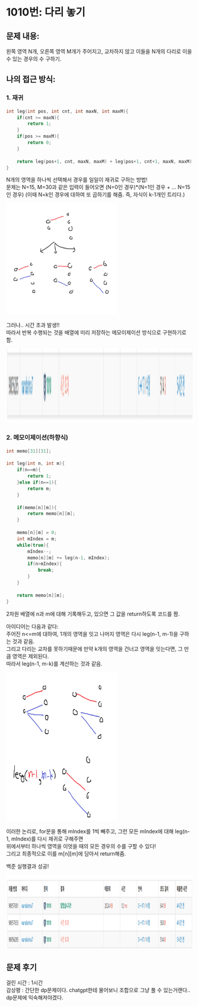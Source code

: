 # 1010번: 다리 놓기

## 문제 내용:
왼쪽 영역 N개, 오른쪽 영역 M개가 주어지고, 교차하지 않고 이들을 N개의 다리로 이을 수 있는 경우의 수 구하기.

## 나의 접근 방식:
### 1. 재귀

```C++
int leg(int pos, int cnt, int maxN, int maxM){
    if(cnt >= maxN){
        return 1;
    }
    if(pos >= maxM){
        return 0;
    }
    
    return leg(pos+1, cnt, maxN, maxM) + leg(pos+1, cnt+1, maxN, maxM);
}
```

N개의 영역을 하나씩 선택해서 경우를 일일이 재귀로 구하는 방법!   
문제는 N=15, M=30과 같은 입력이 들어오면 (N=0인 경우)*(N=1인 경우 + ... N=15인 경우) (이때 N=k인 경우에 대하여 또 곱하기를 해줌. 즉, 자식이 k-1개인 트리다.)

<img src="./1010_image1.png" width="300px" height="300px">

그러나.. 시간 초과 발생!!   
따라서 반복 수행되는 것을 배열에 미리 저장하는 메모이제이션 방식으로 구현하기로 함.

<img src="./1010_image2.png" width="1000px" height="200px">

### 2. 메모이제이션(하향식)

```C++
int memo[31][31];

int leg(int n, int m){
    if(n==m){
        return 1;
    }else if(n==1){
        return m;
    }
    
    if(memo[n][m]){
        return memo[n][m];
    }
    
    memo[n][m] = 0;
    int mIndex = m;
    while(true){
        mIndex--;
        memo[n][m] += leg(n-1, mIndex);
        if(n>mIndex){
            break;
        }
    }
    
    return memo[n][m];
}
```

2차원 배열에 n과 m에 대해 기록해두고, 있으면 그 값을 return하도록 코드를 짬.

아이디어는 다음과 같다:   
주어진 n<=m에 대하여, 1개의 영역을 잇고 나머지 영역은 다시 leg(n-1, m-1)을 구하는 것과 같음.   
그리고 다리는 교차를 못하기때문에 만약 k개의 영역을 건너고 영역을 잇는다면, 그 만큼 영역은 제외된다.   
따라서 leg(n-1, m-k)를 계산하는 것과 같음.   

<img src="./1010_image4.png" width="300px" height="400px">

이러한 논리로, for문을 통해 mIndex를 1씩 빼주고, 그런 모든 mIndex에 대해 leg(n-1, mIndex)를 다시 재귀로 구해주면   
위에서부터 하나씩 영역을 이엇을 때의 모든 경우의 수를 구할 수 있다!   
그리고 최종적으로 이를 m[n][m]에 담아서 return해줌.

백준 실행결과 성공!

<img src="./1010_image3.png" width="1000px" height="200px">

## 문제 후기

걸린 시간 : 1시간   
감상평 : 간단한 dp문제이다. chatgpt한테 물어보니 조합으로 그냥 풀 수 있는거랜다.. dp문제에 익숙해져야겠다.
